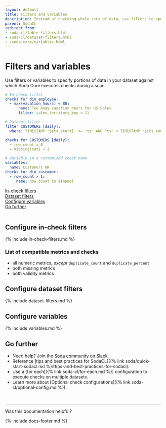 ```yaml
---
layout: default
title: Filters and variables
description: Instead of checking whole sets of data, use filters to specify a portion of data against which to execute a check. Use variables to specify values at scan time.
parent: SodaCL
redirect_from:
- soda-cl/table-filters.html
- soda-cl/dataset-filters.html
- /soda-core/variables.html
---
```


# Filters and variables

Use filters or variables to specify portions of data in your dataset against which Soda Core executes checks during a scan.

```yaml
# In-check filter
checks for dim_employee:
  - max(vacation_hours) < 80:
      name: Too many vacation hours for US Sales
      filter: sales_territory_key = 11

# Dataset filter
filter CUSTOMERS [daily]:
  where: TIMESTAMP '${ts_start}' <= "ts" AND "ts" < TIMESTAMP '${ts_end}'

checks for CUSTOMERS [daily]:
  - row_count = 6
  - missing(cat) = 2

# Variable in a customized check name 
variables:
  name: Customers UK
checks for dim_customer:
  - row_count > 1:
     name: Row count in ${name}
```

[In-check filters](#configure-in-check-filters)<br />
[Dataset filters](#configure-dataset-filters)<br />
[Configure variables](#configure-variables)<br />
[Go further](#go-further)<br />
<br />

## Configure in-check filters

{% include in-check-filters.md %}

### List of compatible metrics and checks

* all numeric metrics, *except* `duplicate_count` and `duplicate_percent`
* both missing metrics
* both validity metrics

## Configure dataset filters

{% include dataset-filters.md %}

## Configure variables

{% include variables.md %}


## Go further

* Need help? Join the <a href="http://community.soda.io/slack" target="_blank"> Soda community on Slack</a>.
* Reference [tips and best practices for SodaCL]({% link soda/quick-start-sodacl.md %}#tips-and-best-practices-for-sodacl).
* Use a [for each]({% link soda-cl/for-each.md %}) configuration to execute checks on multiple datasets.
* Learn more about [Optional check configurations]({% link soda-cl/optional-config.md %}).
<br />

---

Was this documentation helpful?

<!-- LikeBtn.com BEGIN -->
<span class="likebtn-wrapper" data-theme="tick" data-i18n_like="Yes" data-ef_voting="grow" data-show_dislike_label="true" data-counter_zero_show="true" data-i18n_dislike="No"></span>
<script>(function(d,e,s){if(d.getElementById("likebtn_wjs"))return;a=d.createElement(e);m=d.getElementsByTagName(e)[0];a.async=1;a.id="likebtn_wjs";a.src=s;m.parentNode.insertBefore(a, m)})(document,"script","//w.likebtn.com/js/w/widget.js");</script>
<!-- LikeBtn.com END -->

{% include docs-footer.md %}
